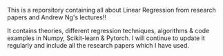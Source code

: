 This is a reporsitory containing all about Linear Regression from research papers and Andrew Ng's lectures!!

It contains theories, different regression techniques, algorithms & code examples in Numpy, Scikit-learn & Pytorch.
I will continue to update it regularly and include all the research papers which I have used.
